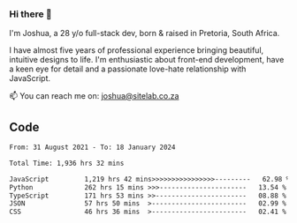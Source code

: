 ### Hi there 👋

I'm Joshua, a 28 y/o full-stack dev, born & raised in Pretoria, South Africa. 

I have almost five years of professional experience bringing beautiful, intuitive designs to life. I'm enthusiastic about front-end development, have a keen eye for detail and a passionate love-hate relationship with JavaScript.

📫 You can reach me on: joshua@sitelab.co.za

## **Code**

<!--START_SECTION:waka-->

```txt
From: 31 August 2021 - To: 18 January 2024

Total Time: 1,936 hrs 32 mins

JavaScript         1,219 hrs 42 mins>>>>>>>>>>>>>>>>---------   62.98 %
Python             262 hrs 15 mins >>>----------------------   13.54 %
TypeScript         171 hrs 53 mins >>-----------------------   08.88 %
JSON               57 hrs 50 mins  >------------------------   02.99 %
CSS                46 hrs 36 mins  >------------------------   02.41 %
```

<!--END_SECTION:waka-->
